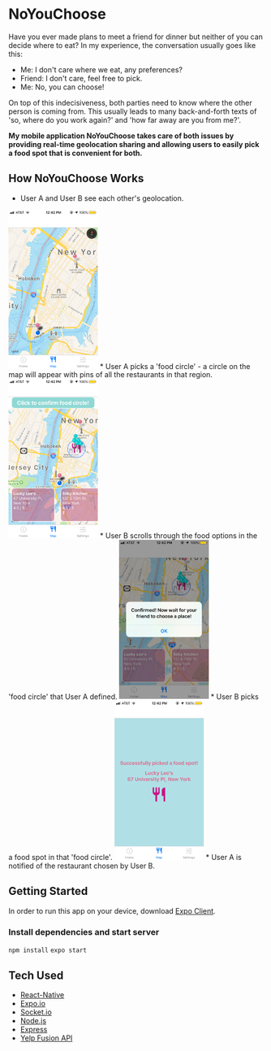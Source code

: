 # NoYouChoose
Have you ever made plans to meet a friend for dinner but neither of you can decide where to eat? In my experience, the conversation usually goes like this:
- Me: I don't care where we eat, any preferences?
- Friend: I don't care, feel free to pick.
- Me: No, you can choose!

On top of this indecisiveness, both parties need to know where the other person is coming from. This usually leads to many back-and-forth texts of 'so, where do you work again?' and 'how far away are you from me?'.

**My mobile application NoYouChoose takes care of both issues by providing real-time geolocation sharing and allowing users to easily pick a food spot that is convenient for both.**

## How NoYouChoose Works
* User A and User B see each other's geolocation.
<img src="/assets/images/IMG_1494_2.png" width="35%" height="35%">
* User A picks a 'food circle' - a circle on the map will appear with pins of all the restaurants in that region.
<img src="/assets/images/IMG_1495_2.png" width="35%" height="35%">
* User B scrolls through the food options in the 'food circle' that User A defined.
<img src="/assets/images/IMG_1496_2.png" width="35%" height="35%">
* User B picks a food spot in that 'food circle'.
<img src="/assets/images/IMG_1497_2.png" width="35%" height="35%">
* User A is notified of the restaurant chosen by User B.

## Getting Started
In order to run this app on your device, download [Expo Client](https://itunes.apple.com/us/app/expo-client/id982107779?mt=8).

### Install dependencies and start server
```npm install```
```expo start```

## Tech Used
* [React-Native](https://facebook.github.io/react-native/)
* [Expo.io](https://expo.io/)
* [Socket.io](https://socket.io/)
* [Node.js](https://nodejs.org/en/)
* [Express](https://expressjs.com/)
* [Yelp Fusion API](https://www.yelp.com/fusion)
